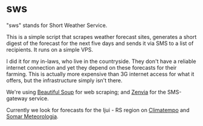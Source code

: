 sws
===

"sws" stands for Short Weather Service.

This is a simple script that scrapes weather forecast sites, generates a short digest of the forecast for the next five days and sends it via SMS to a list of recipients. It runs on a simple VPS.

I did it for my in-laws, who live in the countryside. They don't have a reliable internet connection and yet they depend on these forecasts for their farming. This is actually more expensive than 3G internet access for what it offers, but the infrastructure simply isn't there.

We're using [Beautiful Soup](http://www.crummy.com/software/BeautifulSoup/) for web scraping;
and [Zenvia](http://www.zenvia.com.br/) for the SMS-gateway service.

Currently we look for forecasts for the Ijui - RS region on [Climatempo](http://www.climatempo.com.br/previsao-do-tempo/cidade/1395/ijui-rs) and [Somar Meteorologia](http://somarmeteorologia.com.br/Ijui-RS_Previsao_BR.html).
